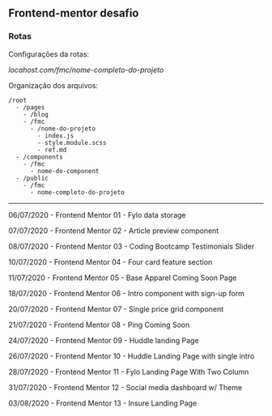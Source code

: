 ## Frontend-mentor desafio

### Rotas

Configurações da rotas:

_*locahost.com/fmc/nome-completo-do-projeto*_

Organização dos arquivos:
```
/root
  - /pages
    - /blog
    - /fmc
      - /nome-do-projeto
        - index.js
        - style.module.scss
        - ref.md
  - /components
    - /fmc
      - nome-do-component
  - /public
    - /fmc
      - nome-completo-do-projeto
```
--- 
06/07/2020 - Frontend Mentor 01 - Fylo data storage 

07/07/2020 - Frontend Mentor 02 - Article preview component

08/07/2020 - Frontend Mentor 03 - Coding Bootcamp Testimonials Slider

10/07/2020 - Frontend Mentor 04 - Four card feature section

11/07/2020 - Frontend Mentor 05 - Base Apparel Coming Soon Page

18/07/2020 - Frontend Mentor 06 - Intro component with sign-up form

20/07/2020 - Frontend Mentor 07 - Single price grid component

21/07/2020 - Frontend Mentor 08 - Ping Coming Soon

24/07/2020 - Frontend Mentor 09 - Huddle landing Page

26/07/2020 - Frontend Mentor 10 - Huddle Landing Page with single intro

28/07/2020 - Frontend Mentor 11 - Fylo Landing Page With Two Column

31/07/2020 - Frontend Mentor 12 - Social media dashboard w/ Theme

03/08/2020 - Frontend Mentor 13 - Insure Landing Page
